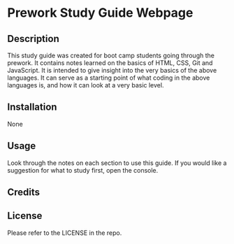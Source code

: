 # Prework Study Guide Webpage

## Description

This study guide was created for boot camp students going through the prework. It contains notes learned on the basics of HTML, CSS, Git and JavaScript.
It is intended to give insight into the very basics of the above languages. 
It can serve as a starting point of what coding in the above languages is, and how it can look at a very basic level.


## Installation

None

## Usage

Look through the notes on each section to use this guide. If you would like a suggestion for what to study first, open the console. 

## Credits



## License

Please refer to the LICENSE in the repo.

